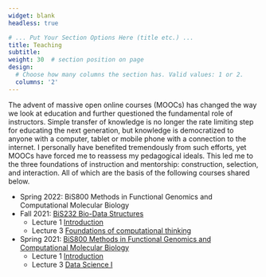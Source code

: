 ```yaml
---
widget: blank
headless: true

# ... Put Your Section Options Here (title etc.) ...
title: Teaching
subtitle:
weight: 30  # section position on page
design:
  # Choose how many columns the section has. Valid values: 1 or 2.
  columns: '2'
---
```


The advent of massive open online courses (MOOCs) has changed the way we look at education and further questioned the fundamental role of instructors. Simple transfer of knowledge is no longer the rate limiting step for educating the next generation, but knowledge is democratized to anyone with a computer, tablet or mobile phone with a connection to the internet. I personally have benefited tremendously from such efforts, yet MOOCs have forced me to reassess my pedagogical ideals. This led me to the three foundations of instruction and mentorship: construction, selection, and interaction. All of which are the basis of the following courses shared below.

- Spring 2022: BiS800 Methods in Functional Genomics and Computational Molecular Biology
- Fall 2021: [BiS232 Bio-Data Structures](/doc/2021_Fall_BiS232_Syllabus.pdf)
  - Lecture 1 [Introduction](/doc/BiS232_Lecture1_Introduction.pdf)
  - Lecture 3 [Foundations of computational thinking](/doc/BiS232_Lecture3_Foundations_of_Computational_Thinking.pdf)
- Spring 2021: [BiS800 Methods in Functional Genomics and Computational Molecular Biology](/doc/2021_Spring_BiS800_Methods_Syllabus.pdf)
  - Lecture 1 [Introduction](/doc/BiS800_Lecture1_Introduction.pdf)
  - Lecture 3 [Data Science I](/doc/BiS800_Lecture3_Data_Science_I.pdf)
